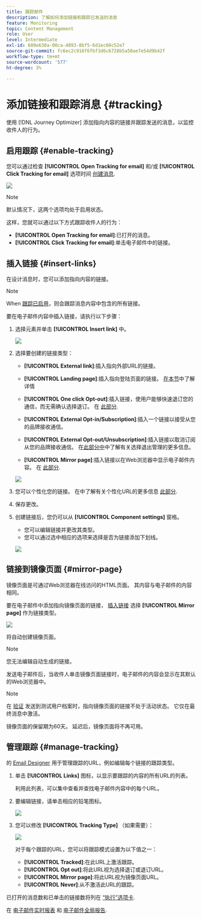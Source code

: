 ```yaml
---
title: 跟踪邮件
description: 了解如何添加链接和跟踪已发送的消息
feature: Monitoring
topic: Content Management
role: User
level: Intermediate
exl-id: 689e630a-00ca-4893-8bf5-6d1ec60c52e7
source-git-commit: fc6ec2c916f6fbf3d6c6728b5a50ae7e54d9b42f
workflow-type: tm+mt
source-wordcount: '577'
ht-degree: 3%

---
```


# 添加链接和跟踪消息 {#tracking}

使用 [!DNL Journey Optimizer] 添加指向内容的链接并跟踪发送的消息，以监控收件人的行为。

## 启用跟踪 {#enable-tracking}

您可以通过检查 **[!UICONTROL Open Tracking for email]** 和/或 **[!UICONTROL Click Tracking for email]** 选项时间 [创建消息](create-message.md).

![](assets/message-tracking.png)

>[!NOTE]
>
>默认情况下，这两个选项均处于启用状态。

这样，您就可以通过以下方式跟踪收件人的行为：

* **[!UICONTROL Open Tracking for email]**:已打开的消息。
* **[!UICONTROL Click Tracking for email]**:单击电子邮件中的链接。

## 插入链接 {#insert-links}

在设计消息时，您可以添加指向内容的链接。

>[!NOTE]
>
>When [跟踪已启用](#enable-tracking)，则会跟踪消息内容中包含的所有链接。

要在电子邮件内容中插入链接，请执行以下步骤：

1. 选择元素并单击 **[!UICONTROL Insert link]** 中。

   ![](assets/message-tracking-insert-link.png)

1. 选择要创建的链接类型：

   * **[!UICONTROL External link]**:插入指向外部URL的链接。

   * **[!UICONTROL Landing page]**:插入指向登陆页面的链接。 [在本节](../landing-pages/get-started-lp.md)中了解详情

   * **[!UICONTROL One click Opt-out]**:插入链接，使用户能够快速退订您的通信，而无需确认选择退订。 在 [此部分](consent.md#one-click-opt-out).

   * **[!UICONTROL External Opt-in/Subscription]**:插入一个链接以接受从您的品牌接收通信。

   * **[!UICONTROL External Opt-out/Unsubscription]**:插入链接以取消订阅从您的品牌接收通信。 在[此部分中](consent.md#opt-out-management)中了解有关选择退出管理的更多信息。

   * **[!UICONTROL Mirror page]**:插入链接以在Web浏览器中显示电子邮件内容。 在 [此部分](#mirror-page).

   ![](assets/message-tracking-links.png)

1. 您可以个性化您的链接。 在中了解有关个性化URL的更多信息 [此部分](../personalization/personalization-syntax.md#perso-urls).

1. 保存更改。

1. 创建链接后，您仍可以从 **[!UICONTROL Component settings]** 窗格。

   * 您可以编辑链接并更改其类型。
   * 您可以通过选中相应的选项来选择是否为链接添加下划线。

   ![](assets/message-tracking-link-settings.png)

## 链接到镜像页面 {#mirror-page}

镜像页面是可通过Web浏览器在线访问的HTML页面。 其内容与电子邮件的内容相同。

要在电子邮件中添加指向镜像页面的链接， [插入链接](#insert-links) 选择 **[!UICONTROL Mirror page]** 作为链接类型。

![](assets/message-tracking-mirror-page.png)

将自动创建镜像页面。

>[!NOTE]
>
>您无法编辑自动生成的链接。

发送电子邮件后，当收件人单击镜像页面链接时，电子邮件的内容会显示在其默认的Web浏览器中。

>[!NOTE]
>
>在 [验证](preview.md#send-proofs) 发送到测试用户档案时，指向镜像页面的链接不处于活动状态。 它仅在最终消息中激活。

镜像页面的保留期为60天。 延迟后，镜像页面将不再可用。

## 管理跟踪 {#manage-tracking}

的 [Email Designer](create-email-content.md) 用于管理跟踪的URL，例如编辑每个链接的跟踪类型。

1. 单击 **[!UICONTROL Links]** 图标，以显示要跟踪的内容的所有URL的列表。

   利用此列表，可以集中查看并查找电子邮件内容中的每个URL。

1. 要编辑链接，请单击相应的铅笔图标。

   ![](assets/message-tracking-edit-links.png)

1. 您可以修改 **[!UICONTROL Tracking Type]** （如果需要）：

   ![](assets/message-tracking-edit-a-link.png)

   对于每个跟踪的URL，您可以将跟踪模式设置为以下值之一：

   * **[!UICONTROL Tracked]**:在此URL上激活跟踪。
   * **[!UICONTROL Opt out]**:将此URL视为选择退订或退订URL。
   * **[!UICONTROL Mirror page]**:将此URL视为镜像页面URL。
   * **[!UICONTROL Never]**:从不激活此URL的跟踪。 <!--This information is saved: if the URL appears again in a future message, its tracking is automatically deactivated.-->

已打开的消息数和已单击的链接数将列在 [“执行”选项卡](message-monitoring.md).

在 [电子邮件实时报表](../reports/email-live-report.md) 和 [电子邮件全局报告](../reports/email-global-report.md).
